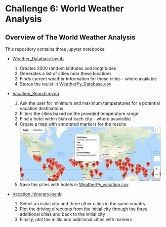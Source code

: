 # Challenge 6: World Weather Analysis

## Overview of The World Weather Analysis
This repository contains three jupyter notebooks:
- [Weather_Database.ipynb](https://github.com/Hala-INTJ/World_Weather_Analysis/blob/main/Weather_Database/Weather_Database.ipynb)
    1. Creates 2000 random latitudes and longtitudes
    2. Generates a list of cities near these locations
    3. Finds current weather information for these cities - where available
    4. Stores the reulst in [WeatherPy_Database.csv](https://github.com/Hala-INTJ/World_Weather_Analysis/blob/main/Weather_Database/WeatherPy_Database.csv) 

- [Vacation_Search.ipynb](https://github.com/Hala-INTJ/World_Weather_Analysis/blob/main/Vacation_Search/Vacation_Search.ipynb)
    1. Ask the user for minimum and maximum temperatures for a potential vacation destinations
    2. Filters the cities based on the provided temperature range
    3. Find a hotel within 5km of each city - where avavialble
    4. Create a map with annotated markers for the results
    ![WeatherPy_vacation_map.png](https://github.com/Hala-INTJ/World_Weather_Analysis/blob/main/Vacation_Search/WeatherPy_vacation_map.png)
    5. Save the cities with hotels in [WeatherPy_vacation.csv](https://github.com/Hala-INTJ/World_Weather_Analysis/blob/main/Vacation_Search/WeatherPy_vacation.csv)

- [Vacation_Itinerary.ipynb](https://github.com/Hala-INTJ/World_Weather_Analysis/blob/main/Vacation_Itinerary/Vacation_Itinerary.ipynb)
    1. Select an initial city and three other cities in the same country 
    2. Plot the driving directions from the initial city through the three additional cities and back to the initial city
    3. Finally, plot the initila and additional cities with markers
